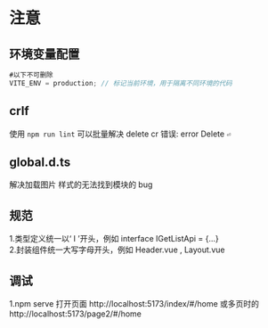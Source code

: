 # 注意

## 环境变量配置

```js
#以下不可删除
VITE_ENV = production; // 标记当前环境，用于隔离不同环境的代码
```

## crlf

使用 `npm run lint` 可以批量解决 delete cr 错误: error  Delete `⏎`

## global.d.ts

解决加载图片 样式的无法找到模块的 bug

## 规范

1.类型定义统一以‘ I ’开头，例如 interface IGetListApi = {...} <br> 2.封装组件统一大写字母开头，例如 Header.vue , Layout.vue <br>

## 调试

1.npm serve 打开页面 http://localhost:5173/index/#/home 或多页时的 http://localhost:5173/page2/#/home